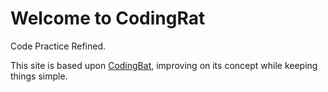 # Welcome to CodingRat
Code Practice Refined.

This site is based upon [CodingBat](https://codingbat.com), improving on its concept while keeping things simple.
